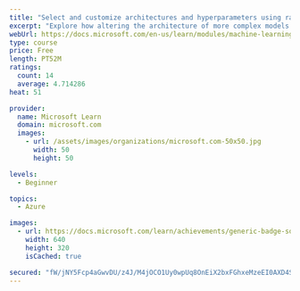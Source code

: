```yaml
---
title: "Select and customize architectures and hyperparameters using random forest"
excerpt: "Explore how altering the architecture of more complex models can bring about more effective results."
webUrl: https://docs.microsoft.com/en-us/learn/modules/machine-learning-architectures-and-hyperparameters/
type: course
price: Free
length: PT52M
ratings:
  count: 14
  average: 4.714286
heat: 51

provider:
  name: Microsoft Learn
  domain: microsoft.com
  images:
    - url: /assets/images/organizations/microsoft.com-50x50.jpg
      width: 50
      height: 50

levels:
  - Beginner

topics:
  - Azure

images:
  - url: https://docs.microsoft.com/learn/achievements/generic-badge-social.png
    width: 640
    height: 320
    isCached: true

secured: "fW/jNY5Fcp4aGwvDU/z4J/M4jOCO1Uy0wpUq8OnEiX2bxFGhxeMzeEI0AXD4SLZ8Cb3C8hwlfAAhVZPrKF/TD6ClVK/VCM4CAEtjZrGk1RlA1kwB6oWFOIbL0iAFlNkkMyYRK6zr486Ks0guHIuCKNmsJsTW88r1fJZfFhJI6iZkqaO9YGqU429PNOWCYvGKXx8A1ts0x3CMT4kB/ubDm45jI7Qg57SM2ZSbv8P/besa/xlG2mTM1pxqxXctRb4uFDm8oPEMq7u791a+/7oGBktroixRCmAuRA7e69uE56VbQpxwkOkxxqGUcBlSMJxM5HNn/vATAZMk3IuCLWhS35jZWH29zLKlpym0kxf2KtzpfDRK/zKNEi9WNJJWvzYpKeWj0152gyIX0Eq4eA3GADBXNXwsCTvTYB0J2xHJyBM=;q/QGpVNqJyyxUqOUbIGDGA=="
---
```


